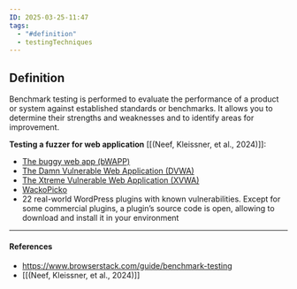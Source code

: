 ```yaml
---
ID: 2025-03-25-11:47
tags:
  - "#definition"
  - testingTechniques
---
```

## Definition

Benchmark testing is performed to evaluate the performance of a product or system against established standards or benchmarks. It allows you to determine their strengths and weaknesses and to identify areas for improvement.

**Testing a fuzzer for web application** [[(Neef, Kleissner, et al., 2024)]]:
- [The buggy web app (bWAPP)](http://www.itsecgames.com/)
- [The Damn Vulnerable Web Application (DVWA)](https://github.com/digininja/DVWA)
- [The Xtreme Vulnerable Web Application (XVWA)](https://www.vulnhub.com/entry/xtreme-vulnerable-web-application-xvwa-1,209/)
- [WackoPicko](https://github.com/adamdoupe/WackoPicko)
- 22 real-world WordPress plugins with known vulnerabilities. Except for some commercial plugins, a plugin’s source code is open, allowing to download and install it in your environment

---
#### References
- https://www.browserstack.com/guide/benchmark-testing
- [[(Neef, Kleissner, et al., 2024)]]